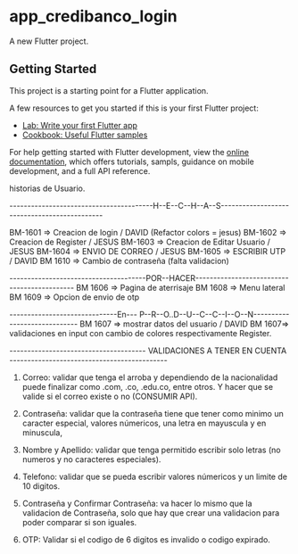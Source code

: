 # app_credibanco_login

A new Flutter project.

## Getting Started

This project is a starting point for a Flutter application.

A few resources to get you started if this is your first Flutter project:

- [Lab: Write your first Flutter app](https://docs.flutter.dev/get-started/codelab)
- [Cookbook: Useful Flutter samples](https://docs.flutter.dev/cookbook)

For help getting started with Flutter development, view the
[online documentation](https://docs.flutter.dev/), which offers tutorials,
sampls, guidance on mobile development, and a full API reference.


historias de Usuario.

----------------------------------------H--E--C--H--A--S---------------------------------------------

BM-1601 => Creacion de login / DAVID (Refactor colors = jesus)
BM-1602 => Creacion de Register / JESUS
BM-1603 => Creacion de Editar Usuario / JESUS
BM-1604 => ENVIO DE CORREO / JESUS
BM-1605 => ESCRIBIR UTP / DAVID 
BM 1610 => Cambio de contraseña (falta validacion)


--------------------------------------POR--HACER--------------------------------------------
BM 1606 => Pagina de aterrisaje
BM 1608 => Menu lateral 
BM 1609 => Opcion de envio de otp 



------------------------------En--- P--R--O..D--U--C--C--I--O--N-----------------------------
BM 1607 => mostrar datos del usuario / DAVID
BM 1607=> validaciones en input con cambio de colores respectivamente Register.



-------------------------------------- VALIDACIONES A TENER EN CUENTA --------------------------------------------
1) Correo: validar que tenga el arroba y dependiendo de la nacionalidad puede finalizar como .com, .co, .edu.co, entre otros.
    Y hacer que se valide si el correo existe o no (CONSUMIR API).
2) Contraseña: validar que la contraseña tiene que tener como minimo un caracter especial, valores númericos, una letra en mayuscula y en minuscula,

3) Nombre y Apellido: validar que tenga permitido escribir solo letras (no numeros y no caracteres especiales).
4) Telefono: validar que se pueda escribir valores númericos y un limite de 10 digitos.

5) Contraseña y Confirmar Contraseña: va hacer lo mismo que la validacion de Contraseña, solo que hay que crear una validacion para poder comparar si son iguales.

6) OTP: Validar si el codigo de 6 digitos es invalido o codigo expirado.